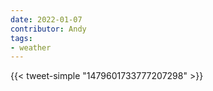 ```yaml
---
date: 2022-01-07
contributor: Andy
tags:
- weather
---
```


{{< tweet-simple "1479601733777207298" >}}

<!-- {< tweet user="NWSWPC" id="1479601733777207298" >}} -->
